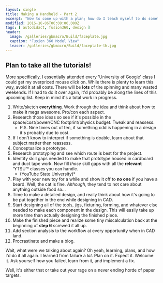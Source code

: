 ```yaml
---
layout: single
title: Making a Handheld - Part 2
excerpt: "Now to come up with a plan; how do I teach myself to do something I know nothing about?"
modified: 2016-10-06T00:00:00.000Z
tags: [ autodidact, fusion360, design ]
header:
  image: /galleries/gbmacro/Build/faceplate.jpg
  caption: "Fusion 360 Model View"
  teaser: /galleries/gbmacro/Build/faceplate-th.jpg
---
```


## Plan to take all the tutorials!

More specifically, I essentially attended every 'University of Google' class I could get my overpriced mouse click on. While there is plenty to learn this way, avoid it at all costs. There will be **lots** of tire spinning and many wasted weekends. If I had to do it over again, it'd probably be along the lines of this upcoming list. Keep in mind it's a total work in progress.

  1. Write/sketch **everything**. Work through the idea and think about how to make it mega awesome. Pro/con each aspect.
  2. Research those ideas so see if it's possible in the space/cost/power/CNC footprint/physics budget. Tweak and reassess.
      * P.S. Nine times out of ten, if something odd is happening in a design it's probably due to cost.
  3. If I don't know to interpret if something is doable, learn about that subject matter then reassess.
  4. Conceptualize a prototype.
  5. Research prototyping and see which route is best for the project.
  6. Identify skill gaps needed to make that prototype housed in cardboard and duct tape work. Now fill *those* skill gaps with all the **relevant** 'YTSU'* classes you can handle.
      * (YouTube State University)*
  7. Play with your new toy for a while and show it off to **no one** if you have a beard. Well, the cat is fine. *Although*, they tend to not care about anything outside food so...
  8. Time to make a detailed design, and really think about how it's going to be put together in the end while designing in CAD.
  9. Start designing all of the tools, jigs, fixturing, forming, and whatever else needed to make each component in the design. This will easily take up more time than actually designing the finished piece.
  10. Make the finished piece and realize some tiny miscalculation back at the beginning of **step 6** screwed it all up.
  11. Add section analysis to the workflow at every opportunity when in CAD land.
  12. Procrastinate and make a blog.

Wait, what were we talking about again? Oh yeah, learning, plans, and how I'd do it all again. I learned from failure a *lot*. Plan on it. Expect it. Welcome it. Ask yourself how you failed, learn from it, and implement a fix.

Well, it's either that or take out your rage on a never ending horde of paper targets.
